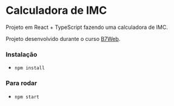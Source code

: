 # Calculadora de IMC

Projeto em React + TypeScript fazendo uma calculadora de IMC.

Projeto desenvolvido durante o curso [B7Web](https://b7web.com.br/fullstack).

### Instalação
- `npm install`

### Para rodar
- `npm start`